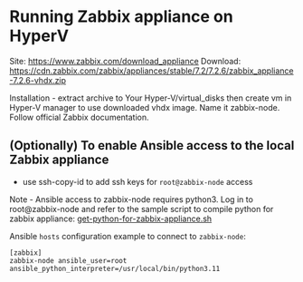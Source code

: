# Running Zabbix appliance on HyperV

Site: https://www.zabbix.com/download_appliance
Download: https://cdn.zabbix.com/zabbix/appliances/stable/7.2/7.2.6/zabbix_appliance-7.2.6-vhdx.zip

Installation - extract archive to Your Hyper-V/virtual_disks then create vm in Hyper-V manager to use downloaded vhdx image. 
Name it zabbix-node. Follow official Zabbix documentation.

## (Optionally) To enable Ansible access to the local Zabbix appliance

- use ssh-copy-id to add ssh keys for `root@zabbix-node` access

Note - Ansible access to zabbix-node requires python3. Log in to root@zabbix-node and refer to the sample script
to compile python for zabbix appliance: [get-python-for-zabbix-appliance.sh](../scripts/get-python-for-zabbix-appliance.sh)

Ansible `hosts` configuration example to connect to `zabbix-node`:

```
[zabbix]
zabbix-node ansible_user=root ansible_python_interpreter=/usr/local/bin/python3.11
```